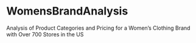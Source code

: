 # WomensBrandAnalysis
Analysis of Product Categories and Pricing for a Women’s Clothing Brand with Over 700 Stores in the US
